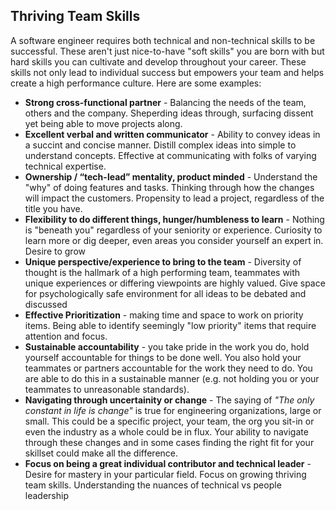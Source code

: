 ## Thriving Team Skills

A software engineer requires both technical and non-technical skills to be successful.  These aren't just nice-to-have "soft skills" you are born with but hard skills you can cultivate and develop throughout your career.  These skills not only lead to individual success but empowers your team and helps create a high performance culture.  Here are some examples:

* __Strong cross-functional partner__ - Balancing the needs of the team, others and the company.  Sheperding ideas through, surfacing dissent yet being able to move projects along.
* __Excellent verbal and written communicator__ - Ability to convey ideas in a succint and concise manner.  Distill complex ideas into simple to understand concepts.  Effective at communicating with folks of varying technical expertise.
* __Ownership / “tech-lead” mentality, product minded__ - Understand the "why" of doing features and tasks.  Thinking through how the changes will impact the customers.  Propensity to lead a project, regardless of the title you have.
* __Flexibility to do different things, hunger/humbleness to learn__ - Nothing is "beneath you" regardless of your seniority or experience.  Curiosity to learn more or dig deeper, even areas you consider yourself an expert in.  Desire to grow
* __Unique perspective/experience to bring to the team__ - Diversity of thought is the hallmark of a high performing team, teammates with unique experiences or differing viewpoints are highly valued.  Give space for psychologically safe environment for all ideas to be debated and discussed
* __Effective Prioritization__ - making time and space to work on priority items.  Being able to identify seemingly "low priority" items that require attention and focus.
* __Sustainable accountability__ - you take pride in the work you do, hold yourself accountable for things to be done well.  You also hold your teammates or partners accountable for the work they need to do.  You are able to do this in a sustainable manner (e.g. not holding you or your teammates to unreasonable standards).
* __Navigating through uncertainity or change__ -  The saying of _"The only constant in life is change"_ is true for engineering organizations, large or small. This could be a specific project, your team, the org you sit-in or even the industry as a whole could be in flux.  Your ability to navigate through these changes and in some cases finding the right fit for your skillset could make all the difference.
* __Focus on being a great individual contributor and technical leader__ - Desire for mastery in your particular field.  Focus on growing thriving team skills.  Understanding the nuances of technical vs people leadership
